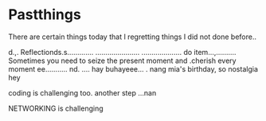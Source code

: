 # Pastthings

There are certain things today that I regretting things I did not done before..

d.,.
Reflectionds.s.............
......................
....................
do item...,..........
Sometimes you need to seize the present moment and .cherish every moment ee...........
nd.
....
hay buhayeee...
.
nang mia's birthday, so nostalgia
hey

coding is challenging too.
another step ...nan

NETWORKING is challenging 
